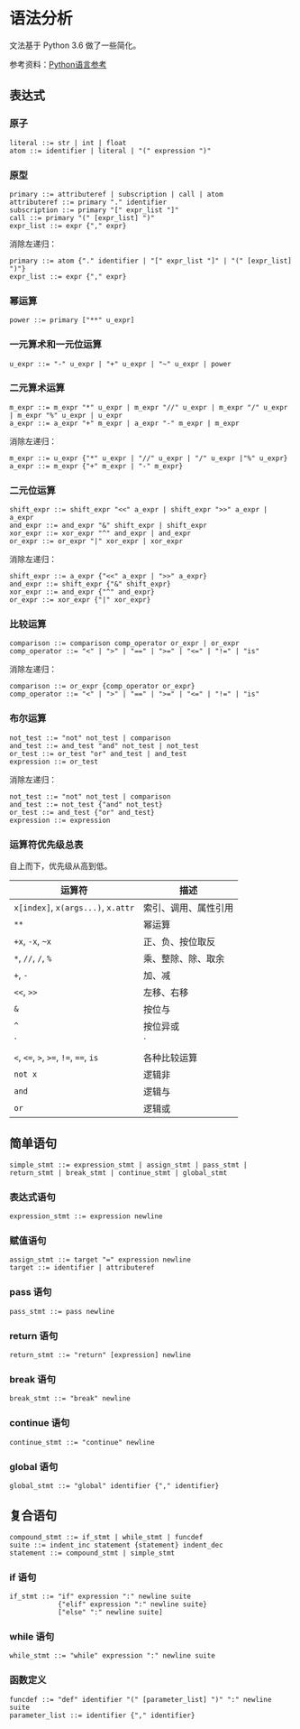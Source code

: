 # 语法分析
文法基于 Python 3.6 做了一些简化。

参考资料：[Python语言参考](https://docs.python.org/zh-cn/3.6/reference/index.html)

## 表达式
### 原子
```ebnf
literal ::= str | int | float
atom ::= identifier | literal | "(" expression ")"
```

### 原型
```ebnf
primary ::= attributeref | subscription | call | atom
attributeref ::= primary "." identifier
subscription ::= primary "[" expr_list "]"
call ::= primary "(" [expr_list] ")"
expr_list ::= expr {"," expr}
```

消除左递归：

```ebnf
primary ::= atom {"." identifier | "[" expr_list "]" | "(" [expr_list] ")"}
expr_list ::= expr {"," expr}
```

### 幂运算
```ebnf
power ::= primary ["**" u_expr]
```

### 一元算术和一元位运算
```ebnf
u_expr ::= "-" u_expr | "+" u_expr | "~" u_expr | power
```

### 二元算术运算
```ebnf
m_expr ::= m_expr "*" u_expr | m_expr "//" u_expr | m_expr "/" u_expr | m_expr "%" u_expr | u_expr 
a_expr ::= a_expr "+" m_expr | a_expr "-" m_expr | m_expr
```

消除左递归：

```ebnf
m_expr ::= u_expr {"*" u_expr | "//" u_expr | "/" u_expr |"%" u_expr}
a_expr ::= m_expr {"+" m_expr | "-" m_expr}
```

### 二元位运算
```ebnf
shift_expr ::= shift_expr "<<" a_expr | shift_expr ">>" a_expr | a_expr
and_expr ::= and_expr "&" shift_expr | shift_expr
xor_expr ::= xor_expr "^" and_expr | and_expr
or_expr ::= or_expr "|" xor_expr | xor_expr
```

消除左递归：

```ebnf
shift_expr ::= a_expr {"<<" a_expr | ">>" a_expr}
and_expr ::= shift_expr {"&" shift_expr}
xor_expr ::= and_expr {"^" and_expr}
or_expr ::= xor_expr {"|" xor_expr}
```

### 比较运算
```ebnf
comparison ::= comparison comp_operator or_expr | or_expr
comp_operator ::= "<" | ">" | "==" | ">=" | "<=" | "!=" | "is"
```

消除左递归：

```ebnf
comparison ::= or_expr {comp_operator or_expr}
comp_operator ::= "<" | ">" | "==" | ">=" | "<=" | "!=" | "is"
```

### 布尔运算
```ebnf
not_test ::= "not" not_test | comparison
and_test ::= and_test "and" not_test | not_test
or_test ::= or_test "or" and_test | and_test
expression ::= or_test
```

消除左递归：

```ebnf
not_test ::= "not" not_test | comparison
and_test ::= not_test {"and" not_test}
or_test ::= and_test {"or" and_test}
expression ::= expression
```

### 运算符优先级总表
自上而下，优先级从高到低。

| 运算符                                 | 描述                 |
| -------------------------------------- | -------------------- |
| `x[index]`, `x(args...)`, `x.attr`     | 索引、调用、属性引用 |
| `**`                                   | 幂运算               |
| `+x`, `-x`, `~x`                       | 正、负、按位取反     |
| `*`, `//`, `/`, `%`                    | 乘、整除、除、取余   |
| `+`, `-`                               | 加、减               |
| `<<`, `>>`                             | 左移、右移           |
| `&`                                    | 按位与               |
| `^`                                    | 按位异或             |
| `|`                                    | 按位或               |
| `<`, `<=`, `>`, `>=`, `!=`, `==`, `is` | 各种比较运算         |
| `not x`                                | 逻辑非               |
| `and`                                  | 逻辑与               |
| `or`                                   | 逻辑或               |

## 简单语句
```ebnf
simple_stmt ::= expression_stmt | assign_stmt | pass_stmt | return_stmt | break_stmt | continue_stmt | global_stmt
```

### 表达式语句
```ebnf
expression_stmt ::= expression newline
```

### 赋值语句
```ebnf
assign_stmt ::= target "=" expression newline
target ::= identifier | attributeref
```

### pass 语句
```ebnf
pass_stmt ::= pass newline
```

### return 语句
```ebnf
return_stmt ::= "return" [expression] newline
```

### break 语句
```ebnf
break_stmt ::= "break" newline
```

### continue 语句
```ebnf
continue_stmt ::= "continue" newline
```

### global 语句
```ebnf
global_stmt ::= "global" identifier {"," identifier}
```

## 复合语句
```ebnf
compound_stmt ::= if_stmt | while_stmt | funcdef
suite ::= indent_inc statement {statement} indent_dec
statement ::= compound_stmt | simple_stmt
```

### if 语句
```ebnf
if_stmt ::= "if" expression ":" newline suite
            {"elif" expression ":" newline suite}
            ["else" ":" newline suite]
```

### while 语句
```ebnf
while_stmt ::= "while" expression ":" newline suite
```

### 函数定义
```ebnf
funcdef ::= "def" identifier "(" [parameter_list] ")" ":" newline suite
parameter_list ::= identifier {"," identifier}
```
